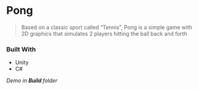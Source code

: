 # Pong

> Based on a classic sport called “Tennis”, Pong is a simple game with 2D graphics that simulates 2 players hitting the ball back and forth

### Built With

* Unity
* C#

*Demo in <b> Build </b> folder*
